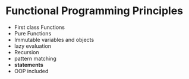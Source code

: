 # Functional Programming Principles

* First class Functions
* Pure Functions
* Immutable variables and objects
* lazy evaluation
* Recursion
* pattern matching
* __statements__
* OOP included